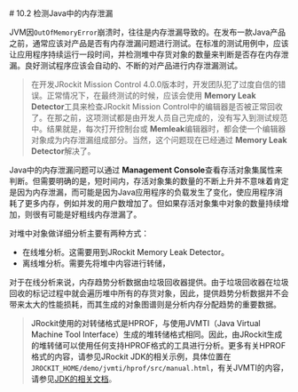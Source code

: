 <a name="10.2" />
# 10.2 检测Java中的内存泄漏

JVM因`OutOfMemoryError`崩溃时，往往是内存泄漏导致的。在发布一款Java产品之前，通常应该对产品是否有内存泄漏问题进行测试。在标准的测试用例中，应该让应用程序持续运行一段时间，并检测堆中存货对象的数量来判断是否存在内存泄漏。良好测试程序应该会自动的、不断的对产品进行内存泄漏测试。

>在开发JRockit Mission Control 4.0.0版本时，开发团队犯了过度自信的错误。正常情况下，在最终测试的时候，应该会使用 **Memory Leak Detector**工具来检查JRockit Mission Control中的编辑器是否被正常回收了。在那之前，这项测试都是由开发人员自己完成的，没有写入到测试规范中。结果就是，每次打开控制台或 **Memleak**编辑器时，都会使一个编辑器对象成为内存泄漏组成部分。当然，这个问题现在已经通过 **Memory Leak Detector**解决了。

Java中的内存泄漏问题可以通过 **Management Console**查看存活对象集属性来判断。但需要明确的是，短时间内，存活对象集的数量的不断上升并不意味着肯定是因为内存泄漏，而可能是因为Java应用程序的负载发生了变化，使应用程序消耗了更多内存，例如并发的用户数增加了。但如果存活对象集中对象的数量持续增加，则很有可能是好粗线内存泄漏了。

对堆中对象做详细分析主要有两种方式：

* 在线堆分析。这需要用到JRockit Memory Leak Detector。
* 离线堆分析。需要先将堆中内容进行转储，

对于在线分析来说，内存趋势分析数据由垃圾回收器提供。由于垃圾回收器在垃圾回收的标记过程中就会遍历堆中所有的存货对象，因此，提供趋势分析数据并不会带来太大的性能损耗，而其生成的对象图谱则是分析内存分配趋势的重要数据。

>JRockit使用的对转储格式是HPROF，与使用JVMTI（Java Virtual Machine Tool Interface）生成的堆转储格式相同。因此，由JRockit生成的堆转储可以使用任何支持HPROF格式的工具进行分析。更多有关HPROF格式的内容，请参见JRockit JDK的相关示例，具体位置在`JROCKIT_HOME/demo/jvmti/hprof/src/manual.html`，有关JVMTI的内容，请参见[JDK的相关文档][1]。







[1]:    http://java.sun.com/javase/6/docs/platform/jvmti/jvmti.html